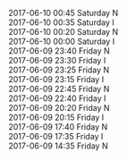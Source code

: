2017-06-10 00:45 Saturday  N  
2017-06-10 00:35 Saturday  I  
2017-06-10 00:20 Saturday  N  
2017-06-10 00:00 Saturday  I  
2017-06-09 23:40 Friday  N  
2017-06-09 23:30 Friday  I  
2017-06-09 23:25 Friday  N  
2017-06-09 23:15 Friday  I  
2017-06-09 22:45 Friday  N  
2017-06-09 22:40 Friday  I  
2017-06-09 20:20 Friday  N  
2017-06-09 20:15 Friday  I  
2017-06-09 17:40 Friday  N  
2017-06-09 17:35 Friday  I  
2017-06-09 14:35 Friday  N  
